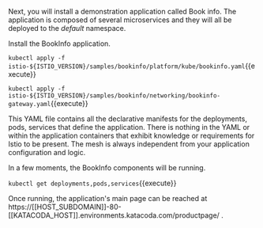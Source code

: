 Next, you will install a demonstration application called Book info. The application is composed of several microservices and they will all be deployed to the _default_ namespace.

Install the BookInfo application.

`kubectl apply -f istio-${ISTIO_VERSION}/samples/bookinfo/platform/kube/bookinfo.yaml`{{execute}}

`kubectl apply -f istio-${ISTIO_VERSION}/samples/bookinfo/networking/bookinfo-gateway.yaml`{{execute}}

This YAML file contains all the declarative manifests for the deployments, pods, services that define the application. There is nothing in the YAML or within the application containers that exhibit knowledge or requirements for Istio to be present. The mesh is always independent from your application configuration and logic.

In a few moments, the BookInfo components will be running.

`kubectl get deployments,pods,services`{{execute}}

Once running, the application's main page can be reached at https://[[HOST_SUBDOMAIN]]-80-[[KATACODA_HOST]].environments.katacoda.com/productpage/ .
